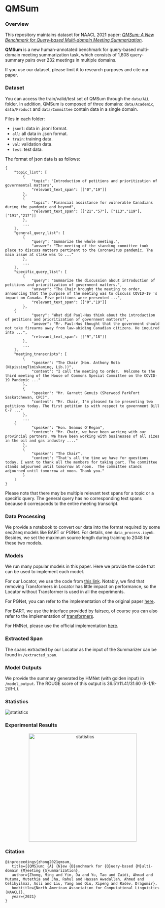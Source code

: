 # QMSum

### Overview
This repository maintains dataset for NAACL 2021 paper: *[QMSum: A New Benchmark for Query-based Multi-domain Meeting Summarization](https://arxiv.org/abs/2104.05938)*.

**QMSum** is a new human-annotated benchmark for query-based multi-domain meeting summarization task, which consists of 1,808 query-summary pairs over 232 meetings in multiple domains.

If you use our dataset, please limit it to research purposes and cite our paper.

### Dataset
You can access the train/valid/test set of QMSum through the ```data/ALL``` folder. In addition, QMSum is composed of three domains: ```data/Academic```, ```data/Product``` and ```data/Committee``` contain data in a single domain.

Files in each folder:

* ```jsonl```: data in .jsonl format.
* ```all```: all data in .json format.
* ```train```: training data.
* ```val```: validation data.
* ```test```: test data.

The format of json data is as follows:

```
{
    "topic_list": [
        {
            "topic": "Introduction of petitions and prioritization of governmental matters",
            "relevant_text_span": [["0","19"]]
        },
        {
            "topic": "Financial assistance for vulnerable Canadians during the pandemic and beyond",
            "relevant_text_span": [["21","57"], ["113","119"], ["191","217"]]
        },
        ...
    ],
    "general_query_list": [
        {
            "query": "Summarize the whole meeting.",
            "answer": "The meeting of the standing committee took place to discuss matters pertinent to the Coronavirus pandemic. The main issue at stake was to ..."
        },
        ...
    ],
    "specific_query_list": [
        {
            "query": "Summarize the discussion about introduction of petitions and prioritization of government matters.",
            "answer": "The Chair brought the meeting to order, announcing that the purpose of the meeting was to discuss COVID-19 's impact on Canada. Five petitions were presented ...",
            "relevant_text_span": [["0","19"]]
        },
	{
            "query": "What did Paul-Hus think about the introduction of petitions and prioritization of government matters?",
            "answer": "Mr. Paul-Hus thought that the government should not take firearms away from law-abiding Canadian citizens. He inquired into ...",
            "relevant_text_span": [["9","18"]]
        },
        ...
    ],
    "meeting_transcripts": [
        {
            "speaker": "The Chair (Hon. Anthony Rota (NipissingTimiskaming, Lib.))",
            "content": "I call the meeting to order.  Welcome to the third meeting of the House of Commons Special Committee on the COVID-19 Pandemic ..."
        },
        {
            "speaker": "Mr. Garnett Genuis (Sherwood ParkFort Saskatchewan, CPC)",
            "content": "Mr. Chair, I'm pleased to be presenting two petitions today. The first petition is with respect to government Bill C-7 ..."
        },
        ...
	{
            "speaker": "Hon. Seamus O'Regan",
            "content": "Mr. Chair, we have been working with our provincial partners. We have been working with businesses of all sizes in the oil and gas industry ...."
        },
        {
            "speaker": "The Chair",
            "content": "That's all the time we have for questions today. I want to thank all the members for taking part. The committee stands adjourned until tomorrow at noon.  The committee stands adjourned until tomorrow at noon. Thank you."
        }
    ]
}
```
Please note that there may be multiple relevant text spans for a topic or a specific query. The general query has no corresponding text spans because it corresponds to the entire meeting transcript.

### Data Processing
We provide a notebook to convert our data into the format required by some seq2seq models like BART or PGNet. For details, see ```data_process.ipynb```. Besides, we set the maximum source length during training to 2048 for these two models.

### Models
We run many popular models in this paper. Here we provide the code that can be used to implement each model.

For our Locator, we use the code from [this link](https://github.com/maszhongming/Effective_Extractive_Summarization). Notably, we find that removing Transformers in Locator has little impact on performance, so the Locator without Transformer is used in all the experiments.

For PGNet, you can refer to the implementation of the original paper [here](https://github.com/abisee/pointer-generator).

For BART, we use the interface provided by [fairseq](https://github.com/pytorch/fairseq/blob/master/examples/bart/README.summarization.md), of course you can also refer to the implementation of [transformers](https://github.com/huggingface/transformers/tree/master/examples/pytorch/summarization).

For HMNet, please use the official implementation [here](https://github.com/microsoft/HMNet).

### Extracted Span
The spans extracted by our Locator as the input of the Summarizer can be found in ```/extracted_span```.

### Model Outputs
We provide the summary generated by HMNet (with golden input) in ```/model_output```. The ROUGE score of this output is 36.51/11.41/31.60 (R-1/R-2/R-L).

### Statistics
<p align="justify">
  <img src="https://github.com/Yale-LILY/QMSum/blob/main/figures/Statistics.jpg" alt="statistics">
</p>

### Experimental Results
<p align="center">
  <img src="https://github.com/Yale-LILY/QMSum/blob/main/figures/Experimental%20Results.jpg" width="350" alt="statistics">
</p>

### Citation
```
@inproceedings{zhong2021qmsum,
   title={{QMS}um: {A} {N}ew {B}enchmark for {Q}uery-based {M}ulti-domain {M}eeting {S}ummarization},
   author={Zhong, Ming and Yin, Da and Yu, Tao and Zaidi, Ahmad and Mutuma, Mutethia and Jha, Rahul and Hassan Awadallah, Ahmed and Celikyilmaz, Asli and Liu, Yang and Qiu, Xipeng and Radev, Dragomir},
   booktitle={North American Association for Computational Linguistics (NAACL)},
   year={2021}
}
```

